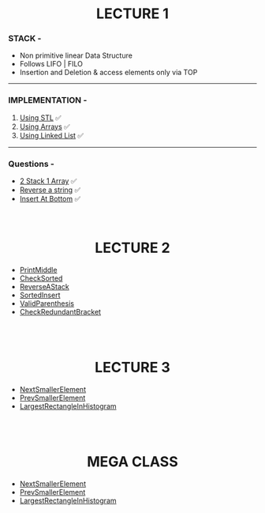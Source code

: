 # <center> LECTURE 1
### STACK -
- Non primitive linear Data Structure  
- Follows LIFO | FILO  
- Insertion and Deletion & access elements only via TOP  

---
### IMPLEMENTATION -  
1. [Using STL](/13%20STACK/1_1_StackUsingSTL.c++)  ✅
2. [Using Arrays](/13%20STACK/1_2_StackUsingArray.c++)  ✅
3. [Using Linked List](/13%20STACK/1_3_StackUsingLL.c++) ✅
---

### Questions -
* [2 Stack 1 Array]() ✅
* [Reverse a string](/13%20STACK/1_5_StringReverse.c++) ✅ 
* [Insert At Bottom](/13%20STACK/1_6_InsertAtBottom.c++) ✅
<br><br><br>

# <center> LECTURE 2

- [PrintMiddle]()
- [CheckSorted]()
- [ReverseAStack]()
- [SortedInsert]()
- [ValidParenthesis]()
- [CheckRedundantBracket]()


<br><br>
# <center> LECTURE 3

- [NextSmallerElement]()
- [PrevSmallerElement]()
- [LargestRectangleInHistogram]()


<br><br>
# <center> MEGA CLASS

- [NextSmallerElement]()
- [PrevSmallerElement]()
- [LargestRectangleInHistogram]()


